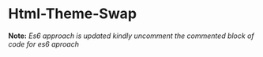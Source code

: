 # Html-Theme-Swap

**Note:** _Es6 approach is updated kindly uncomment the commented block of code for es6 aproach_
